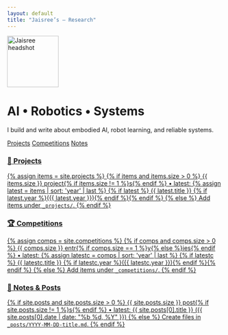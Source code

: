```yaml
---
layout: default
title: "Jaisree’s — Research"
---
```


<!-- HERO -->
<div class="hero">
  <img class="hero-avatar" src="{{ '/assets/images/profile.webp' | relative_url }}" alt="Jaisree headshot" width="120" height="120" />
  <div class="hero-copy">
    <h1>AI • Robotics • Systems</h1>
    <p>I build and write about embodied AI, robot learning, and reliable systems.</p>
    <p class="hero-ctas">
      <a class="btn" href="{{ '/projects/' | relative_url }}">Projects</a>
      <a class="btn btn-secondary" href="{{ '/competitions/' | relative_url }}">Competitions</a>
      <a class="btn btn-ghost" href="{{ '/posts/' | relative_url }}">Notes</a>
    </p>
  </div>
</div>

<!-- THREE CARDS -->
<div class="home-cards">
  <!-- Projects -->
  <a class="home-card" href="{{ '/projects/' | relative_url }}">
    <h3>🧪 Projects</h3>
    <p class="muted">
      {% assign items = site.projects %}
      {% if items and items.size > 0 %}
        {{ items.size }} project{% if items.size != 1 %}s{% endif %} • latest:
        {% assign latest = items | sort: 'year' | last %}
        {% if latest %} {{ latest.title }} {% if latest.year %}({{ latest.year }}){% endif %}{% endif %}
      {% else %}
        Add items under <code>_projects/</code>.
      {% endif %}
    </p>
  </a>

  <!-- Competitions -->
  <a class="home-card" href="{{ '/competitions/' | relative_url }}">
    <h3>🏆 Competitions</h3>
    <p class="muted">
      {% assign comps = site.competitions %}
      {% if comps and comps.size > 0 %}
        {{ comps.size }} entr{% if comps.size == 1 %}y{% else %}ies{% endif %} • latest:
        {% assign latestc = comps | sort: 'year' | last %}
        {% if latestc %} {{ latestc.title }} {% if latestc.year %}({{ latestc.year }}){% endif %}{% endif %}
      {% else %}
        Add items under <code>_competitions/</code>.
      {% endif %}
    </p>
  </a>

  <!-- Posts -->
  <a class="home-card" href="{{ '/posts/' | relative_url }}">
    <h3>📝 Notes & Posts</h3>
    <p class="muted">
      {% if site.posts and site.posts.size > 0 %}
        {{ site.posts.size }} post{% if site.posts.size != 1 %}s{% endif %} • latest:
        {{ site.posts[0].title }} ({{ site.posts[0].date | date: "%b %d, %Y" }})
      {% else %}
        Create files in <code>_posts/YYYY-MM-DD-title.md</code>.
      {% endif %}
    </p>
  </a>
</div>
